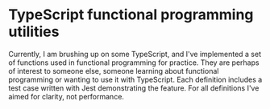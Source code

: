 # TypeScript functional programming utilities


Currently, I am brushing up on some TypeScript, and I've implemented a set of
functions used in functional programming for practice. They are perhaps of
interest to someone else, someone learning about functional programming or wanting to
use it with TypeScript. Each definition includes a test case written with
Jest demonstrating the feature. For all definitions I've aimed for clarity,
not performance.
